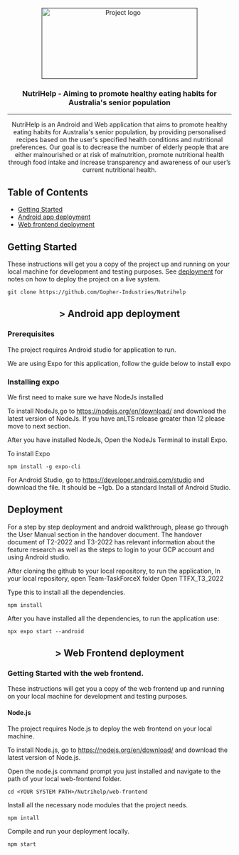 <p align="center">
  <a href="" rel="noopener">
 <img width=350px height=160x src="https://i.imgur.com/UAoO8sl.png" alt="Project logo"></a>
</p>

<!-- <img width=200px height=200px src="https://avatars.githubusercontent.com/u/100745757?s=200&v=4" alt="Project logo"></a>-->
<!--</p>-->



<h3 align="center">NutriHelp - Aiming to promote healthy eating habits for Australia's senior population</h3>

---

<p align="center"> NutriHelp is an Android and Web application that aims to promote healthy eating habits for Australia's senior population,
by providing personalised recipes based on the user's specified health conditions and nutritional preferences.
Our goal is to decrease the number of elderly people that are either malnourished or at risk of malnutrition,
promote nutritional health through food intake and increase transparency and awareness of our user’s current nutritional health. 
    <br> 
</p>

## Table of Contents

- [Getting Started](#getting_started)
- [Android app deployment](#appdev)
- [Web frontend deployment](#webdev)

## Getting Started <a name = "getting_started"></a>

These instructions will get you a copy of the project up and running on your local machine for development and testing purposes. See [deployment](#deployment) for notes on how to deploy the project on a live system.

```
git clone https://github.com/Gopher-Industries/Nutrihelp
```

<h2 align="center" name = "appdev">> Android app deployment </h2> <a name = "appdev"></a>

### Prerequisites

The project requires Android studio for application to run.

We are using Expo for this application, follow the guide below to install expo


### Installing expo 

We first need to make sure we have NodeJs installed 

To install NodeJs,go to https://nodejs.org/en/download/ and download the latest version of NodeJs. If you have anLTS release greater than 12 please move to next section.

After you have installed NodeJs, Open the NodeJs Terminal to install Expo. 

To install Expo 
```
npm install -g expo-cli
```

For Android Studio, go to https://developer.android.com/studio and download the file. It should be ~1gb. 
Do a standard Install of Android Studio.


## Deployment <a name = "deployment"></a>

For a step by step deployment and android walkthrough, please go through the User Manual section in the handover document.
The handover document of T2-2022 and T3-2022 has relevant information about the feature research as well as the steps to login to your GCP account and using Android studio.

After cloning the github to your local repository, to run the application, 
In your local repository, open Team-TaskForceX folder
Open TTFX_T3_2022

Type this to install all the dependencies. 
```
npm install
```

After you have installed all the dependencies, to run the application use:

```
npx expo start --android 
```

<h2 align="center">> Web Frontend deployment </h2> <a name = "webdev"></a>

### Getting Started with the web frontend. 

 

These instructions will get you a copy of the web frontend up and running on your local machine for development and testing purposes. 


 

<h4> Node.js </h4>

 
 

The project requires Node.js to deploy the web frontend on your local machine. 

To install Node.js, go to https://nodejs.org/en/download/ and download the latest version of Node.js.  

Open the node.js command prompt you just installed and navigate to the path of your local web-frontend folder. 

 
```
cd <YOUR SYSTEM PATH>/Nutrihelp/web-frontend
```

Install all the necessary node modules that the project needs. 

```
npm intall
```

Compile and run your deployment locally. 

```
npm start
```

